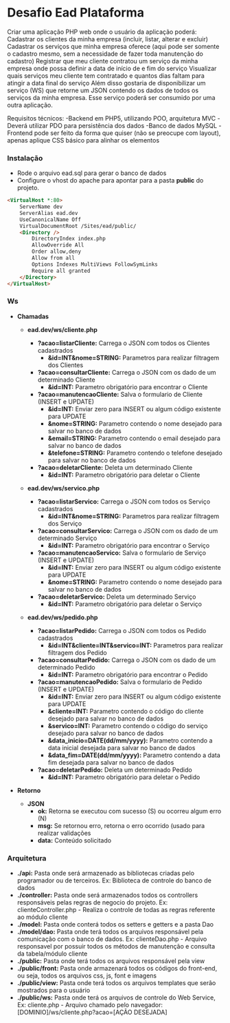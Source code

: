 # Desafio Ead Plataforma

Criar uma aplicação PHP web onde o usuário da aplicação poderá:
Cadastrar os clientes da minha empresa (incluir, listar, alterar e excluir)
Cadastrar os serviços que minha empresa oferece (aqui pode ser somente o cadastro mesmo, sem a necessidade de fazer toda manutenção do cadastro)
Registrar que meu cliente contratou um serviço da minha empresa onde possa definir a data de início de e fim do serviço
Visualizar quais serviços meu cliente tem contratado e quantos dias faltam para atingir a data final do serviço
Além disso gostaria de disponibilizar um serviço (WS) que retorne um JSON contendo os dados de todos os serviços da minha empresa. Esse serviço poderá ser consumido por uma outra aplicação.

Requisitos técnicos:
-Backend em PHP5, utilizando POO, arquitetura MVC
-Deverá utilizar PDO para persistência dos dados
-Banco de dados MySQL
-Frontend pode ser feito da forma que quiser (não se preocupe com layout), apenas aplique CSS básico para alinhar os elementos

### Instalação ###
* Rode o arquivo ead.sql para gerar o banco de dados
* Configure o vhost do apache para apontar para a pasta **public** do projeto.

```html
<VirtualHost *:80>
    ServerName dev
	ServerAlias ead.dev
	UseCanonicalName Off
	VirtualDocumentRoot /Sites/ead/public/
    <Directory />
    	DirectoryIndex index.php
		AllowOverride All
		Order allow,deny
		Allow from all
		Options Indexes MultiViews FollowSymLinks
		Require all granted
    </Directory>
</VirtualHost>
```
### Ws ###

* **Chamadas**
    - **ead.dev/ws/cliente.php**
      - **?acao=listarCliente:** Carrega o JSON com todos os Clientes cadastrados
        - **&id=INT&nome=STRING:** Parametros para realizar filtragem dos Clientes
      - **?acao=consultarCliente:** Carrega o JSON com os dado de um determinado Cliente
        - **&id=INT:** Parametro obrigatório para encontrar o Cliente
      - **?acao=manutencaoCliente:** Salva o formulario de Cliente (INSERT e UPDATE)
        - **&id=INT:** Enviar zero para INSERT ou algum código existente para UPDATE
        - **&nome=STRING:** Parametro contendo o nome desejado para salvar no banco de dados
        - **&email=STRING:** Parametro contendo o email desejado para salvar no banco de dados
        - **&telefone=STRING:** Parametro contendo o telefone desejado para salvar no banco de dados
      - **?acao=deletarCliente:** Deleta um determinado Cliente
        - **&id=INT:** Parametro obrigatório para deletar o Cliente

    - **ead.dev/ws/servico.php**
      - **?acao=listarServico:** Carrega o JSON com todos os Serviço cadastrados
        - **&id=INT&nome=STRING:** Parametros para realizar filtragem dos Serviço
      - **?acao=consultarServico:** Carrega o JSON com os dado de um determinado Serviço
        - **&id=INT:** Parametro obrigatório para encontrar o Serviço
      - **?acao=manutencaoServico:** Salva o formulario de Serviço (INSERT e UPDATE)
        - **&id=INT:** Enviar zero para INSERT ou algum código existente para UPDATE
        - **&nome=STRING:** Parametro contendo o nome desejado para salvar no banco de dados
      - **?acao=deletarServico:** Deleta um determinado Serviço
        - **&id=INT:** Parametro obrigatório para deletar o Serviço

    - **ead.dev/ws/pedido.php**
      - **?acao=listarPedido:** Carrega o JSON com todos os Pedido cadastrados
        - **&id=INT&cliente=INT&servico=INT:** Parametros para realizar filtragem dos Pedido
      - **?acao=consultarPedido:** Carrega o JSON com os dado de um determinado Pedido
        - **&id=INT:** Parametro obrigatório para encontrar o Pedido
      - **?acao=manutencaoPedido:** Salva o formulario de Pedido (INSERT e UPDATE)
        - **&id=INT:** Enviar zero para INSERT ou algum código existente para UPDATE
        - **&cliente=INT:** Parametro contendo o código do cliente desejado para salvar no banco de dados
        - **&servico=INT:** Parametro contendo o código do serviço desejado para salvar no banco de dados
        - **&data_inicio=DATE(dd/mm/yyyy):** Parametro contendo a data inicial desejada para salvar no banco de dados
        - **&data_fim=DATE(dd/mm/yyyy):** Parametro contendo a data fim desejada para salvar no banco de dados
      - **?acao=deletarPedido:** Deleta um determinado Pedido
        - **&id=INT:** Parametro obrigatório para deletar o Pedido

* **Retorno**
    - **JSON**
        - **ok:** Retorna se executou com sucesso (S) ou ocorreu algum erro (N)
        - **msg:** Se retornou erro, retorna o erro ocorrido (usado para realizar validações
        - **data:** Conteúdo solicitado



### Arquitetura ###
* **./api:** Pasta onde será armazenado as bibliotecas criadas pelo programador ou de terceiros. Ex: Biblioteca de controle do banco de dados
* **./controller:** Pasta onde será armazenados todos os controllers responsáveis pelas regras de negocio do projeto. Ex: clienteController.php - Realiza o controle de todas as regras referente ao módulo cliente
* **./model:** Pasta onde conterá todos os setters e getters e a pasta Dao
* **./model/dao:** Pasta onde terá todos os arquivos responsável pela comunicação com o banco de dados. Ex: clienteDao.php - Arquivo responsavel por possuir todos os métodos de manutenção e consulta da tabela/módulo cliente
* **./public:** Pasta onde terá todos os arquivos responsável pela view
* **./public/front:** Pasta onde armazenará todos os códigos do front-end, ou seja, todos os arquivos css, js, font e imagens
* **./public/view:** Pasta onde terá todos os arquivos templates que serão mostrados para o usuário
* **./public/ws:** Pasta onde terá os arquivos de controle do Web Service, Ex: cliente.php - Arquivo chamado pelo navegador: [DOMINIO]/ws/cliente.php?acao=[AÇÃO DESEJADA]


    
